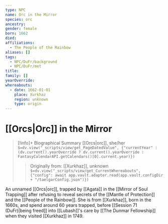 ```yaml
---
type: NPC
name: Orc in the Mirror
species: orc
ancestry: 
gender: female
born: 1662
died: 
affiliations:
  - The People of the Rainbow
aliases: []
tags:
  - NPC/DuFr/background
  - NPC/DuFr/met
title: 
family: []
yearOverride: 
whereabouts:
  - date: 1662-01-01
    place: Xurkhaz
    region: unknown
    type: origin
---
```

# [[Orcs|Orc]] in the Mirror
>[!info]+ Biographical Summary
>[[Orcs|orc]], she/her
>`$=dv.view("_scripts/view/get_PageDatedValue", {"currentYear" : (dv.current().yearOverride ? dv.current().yearOverride : FantasyCalendarAPI.getCalendars()[0].current.year)})`
>> Originally from: [[Xurkhaz]], unknown
>> `$=dv.view("_scripts/view/get_CurrentWhereabouts", {"config": await app.vault.adapter.read(app.vault.configDir + "/taelgarConfig.json")})`

An unnamed [[Orcs|orc]], trapped by [[Agata]] in the [[Mirror of Soul Trapping]] after refusing to reveal secrets of the [[Mantle of Protection]] and the [[People of the Rainbow]]. She is from [[Xurkhaz]], born in the 1660s, and spend around 60 years trapped, before [[Session 71 (DuFr)|being freed]] into [[Lubash]]'s care by [[The Dunmar Fellowship]] when they visited [[Xurkhaz]] in 1749. 


